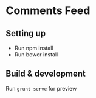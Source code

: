 # Comments Feed

## Setting up
- Run npm install
- Run bower install

## Build & development

Run `grunt serve` for preview

